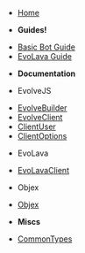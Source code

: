 * [Home](/)
- **Guides!**
* [Basic Bot Guide](guides/guide.md)
* [EvoLava Guide](guides/evolavaguide.md)
- **Documentation**

- EvolveJS
* [EvolveBuilder](docs/evolvejs/EvolveBuilder.md)
* [EvolveClient](docs/evolvejs/EvolveClient.md)
* [ClientUser](docs/evolvejs/ClientUser.md)
* [ClientOptions](docs/evolvejs/ClientOptions.md)

- EvoLava
* [EvoLavaClient](docs/evolava/EvoLavaClient.md)

- Objex
* [Objex](docs/objex/Objex.md)

- **Miscs**

* [CommonTypes](miscs/CommonTypes.md)